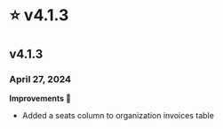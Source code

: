 # ⭐ v4.1.3

## v4.1.3

### April 27, 2024

**Improvements 🙌**

* Added a seats column to organization invoices table
